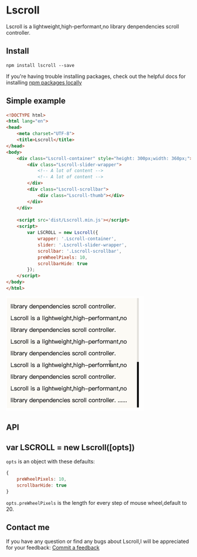 
# Lscroll

Lscroll is a lightweight,high-performant,no library denpendencies scroll controller.

## Install

```shell
npm install lscroll --save
```

If you're having trouble installing packages, check out the helpful docs for installing [npm packages locally](https://docs.npmjs.com/getting-started/installing-npm-packages-locally)


## Simple example

```html
<!DOCTYPE html>
<html lang="en">
<head>
    <meta charset="UTF-8">
    <title>Lscroll</title>
</head>
<body>
    <div class="Lscroll-container" style="height: 300px;width: 360px;">
        <div class="Lscroll-slider-wrapper">
            <!-- A lot of content -->
            <!-- A lot of content -->
        </div>
        <div class="Lscroll-scrollbar">
            <div class="Lscroll-thumb"></div>
        </div>
    </div>

    <script src='dist/Lscroll.min.js'></script>
    <script>
        var LSCROLL = new Lscroll({
            wrapper: '.Lscroll-container',
            slider: '.Lscroll-slider-wrapper',
            scrollbar: '.Lscroll-scrollbar',
            preWheelPixels: 10,
            scrollbarHide: true
        });
    </script>
</body>
</html>
```

![](./examples/images/show.gif)

## API

## var LSCROLL = new Lscroll([opts])

`opts` is an object with these defaults:
```js
{
    preWheelPixels: 10,
    scrollbarHide: true
}
```

`opts.preWheelPixels` is the length for every step of mouse wheel,default to 20.

## Contact me
If you have any question or find any bugs about Lscroll,I will be appreciated for your feedback: [Commit a feedback](https://github.com/tzjvon/Lscroll/issues/new)


